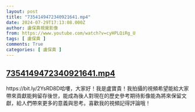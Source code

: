 ```yaml
---
layout: post
title: "7354149472340921641.mp4"
date: 2024-07-29T17:13:08.000Z
author: 盧保貴視覺影像
from: https://www.youtube.com/watch?v=cyHPLQiRg_U
tags: [ 盧保貴 ]
comments: True
categories: [ 盧保貴 ]
---
```

<!--1722273188000-->
[7354149472340921641.mp4](https://www.youtube.com/watch?v=cyHPLQiRg_U)
------

<div>
https://bit.ly/2YsRD8D哈嘍，大家好！我是盧寶貴！我拍攝的視頻希望能給大家帶來貢獻能夠留存後世，能成為後人對現在的歷史參考期待影像能為將來保留文獻，給人們帶來更多的意義與思考。喜歡我的視頻記得評論哦！
</div>
